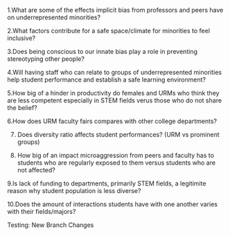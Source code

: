 1.What are some of the effects implicit bias from professors and peers have on underrepresented minorities?

2.What factors contribute for a safe space/climate for minorities to feel inclusive?

3.Does being conscious to our innate bias play a role in preventing stereotyping other people? 

4.Will having staff who can relate to groups of underrepresented minorities help student performance and establish a safe learning environment?

5.How big of a hinder in productivity do females and URMs who think they are less competent especially in STEM fields verus those who do not share the belief?

6.How does URM faculty fairs compares with other college departments?

7. Does diversity ratio affects student performances? (URM vs prominent groups)

8. How big of an impact microaggression from peers and faculty has to students who are regularly exposed to them versus students who are not affected?

9.Is lack of funding to departments, primarily STEM fields, a legitimite reason why student population is less diverse?

10.Does the amount of interactions students have with one another varies with their fields/majors? 

Testing:
New Branch Changes